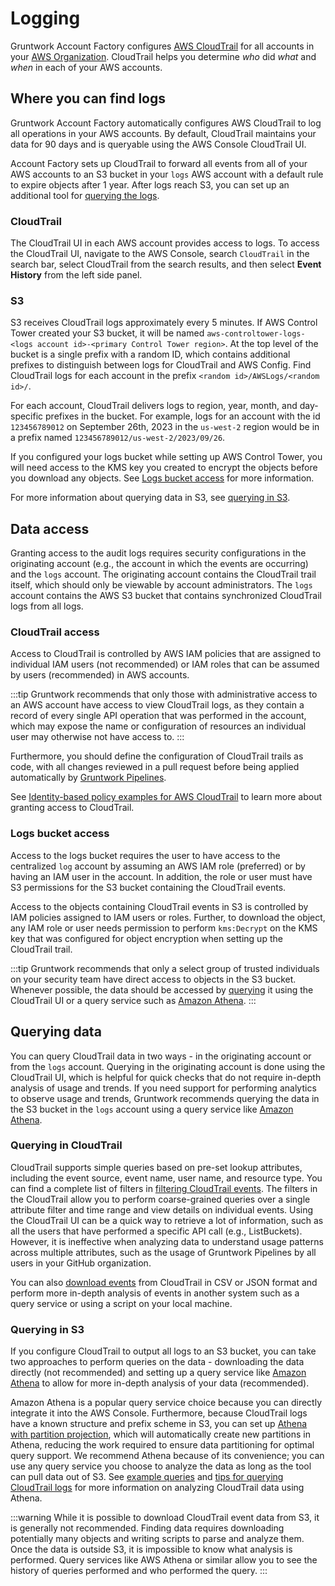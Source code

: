 # Logging

Gruntwork Account Factory configures [AWS CloudTrail](https://aws.amazon.com/cloudtrail/) for all accounts in your [AWS Organization](https://aws.amazon.com/organizations/). CloudTrail helps you determine _who_ did _what_ and _when_ in each of your AWS accounts.

## Where you can find logs

Gruntwork Account Factory automatically configures AWS CloudTrail to log all operations in your AWS accounts. By default, CloudTrail maintains your data for 90 days and is queryable using the AWS Console CloudTrail UI.

Account Factory sets up CloudTrail to forward all events from all of your AWS accounts to an S3 bucket in your `logs` AWS account with a default rule to expire objects after 1 year. After logs reach S3, you can set up an additional tool for [querying the logs](#querying-data).

### CloudTrail

The CloudTrail UI in each AWS account provides access to logs. To access the CloudTrail UI, navigate to the AWS Console, search `CloudTrail` in the search bar, select CloudTrail from the search results, and then select **Event History** from the left side panel.

### S3

S3 receives CloudTrail logs approximately every 5 minutes. If AWS Control Tower created your S3 bucket, it will be named `aws-controltower-logs-<logs account id>-<primary Control Tower region>`. At the top level of the bucket is a single prefix with a random ID, which contains additional prefixes to distinguish between logs for CloudTrail and AWS Config. Find CloudTrail logs for each account in the prefix `<random id>/AWSLogs/<random id>/`.

For each account, CloudTrail delivers logs to region, year, month, and day-specific prefixes in the bucket. For example, logs for an account with the id `123456789012` on September 26th, 2023 in the `us-west-2` region would be in a prefix named `123456789012/us-west-2/2023/09/26`.

If you configured your logs bucket while setting up AWS Control Tower, you will need access to the KMS key you created to encrypt the objects before you download any objects. See [Logs bucket access](#logs-bucket-access) for more information.

For more information about querying data in S3, see [querying in S3](#querying-in-s3).

## Data access

Granting access to the audit logs requires security configurations in the originating account (e.g., the account in which the events are occurring) and the `logs` account. The originating account contains the CloudTrail trail itself, which should only be viewable by account administrators. The `logs` account contains the AWS S3 bucket that contains synchronized CloudTrail logs from all logs.

### CloudTrail access

Access to CloudTrail is controlled by AWS IAM policies that are assigned to individual IAM users (not recommended) or IAM roles that can be assumed by users (recommended) in AWS accounts.

:::tip
Gruntwork recommends that only those with administrative access to an AWS account have access to view CloudTrail logs, as they contain a record of every single API operation that was performed in the account, which may expose the name or configuration of resources an individual user may otherwise not have access to.
:::

Furthermore, you should define the configuration of CloudTrail trails as code, with all changes reviewed in a pull request before being applied automatically by [Gruntwork Pipelines](/2.0/docs/pipelines/concepts/overview).

See [Identity-based policy examples for AWS CloudTrail](https://docs.aws.amazon.com/awscloudtrail/latest/userguide/security_iam_id-based-policy-examples.html) to learn more about granting access to CloudTrail.

### Logs bucket access

Access to the logs bucket requires the user to have access to the centralized `log` account by assuming an AWS IAM role (preferred) or by having an IAM user in the account. In addition, the role or user must have S3 permissions for the S3 bucket containing the CloudTrail events.

Access to the objects containing CloudTrail events in S3 is controlled by IAM policies assigned to IAM users or roles. Further, to download the object, any IAM role or user needs permission to perform `kms:Decrypt` on the KMS key that was configured for object encryption when setting up the CloudTrail trail.

:::tip
Gruntwork recommends that only a select group of trusted individuals on your security team have direct access to objects in the S3 bucket. Whenever possible, the data should be accessed by [querying](#querying-data) it using the CloudTrail UI or a query service such as [Amazon Athena](https://aws.amazon.com/athena/).
:::

## Querying data

You can query CloudTrail data in two ways - in the originating account or from the `logs` account. Querying in the originating account is done using the CloudTrail UI, which is helpful for quick checks that do not require in-depth analysis of usage and trends. If you need support for performing analytics to observe usage and trends, Gruntwork recommends querying the data in the S3 bucket in the `logs` account using a query service like [Amazon Athena](https://docs.aws.amazon.com/athena/latest/ug/what-is.html).

### Querying in CloudTrail

CloudTrail supports simple queries based on pre-set lookup attributes, including the event source, event name, user name, and resource type. You can find a complete list of filters in [filtering CloudTrail events](https://docs.aws.amazon.com/awscloudtrail/latest/userguide/view-cloudtrail-events-console.html#filtering-cloudtrail-events). The filters in the CloudTrail allow you to perform coarse-grained queries over a single attribute filter and time range and view details on individual events. Using the CloudTrail UI can be a quick way to retrieve a lot of information, such as all the users that have performed a specific API call (e.g., ListBuckets). However, it is ineffective when analyzing data to understand usage patterns across multiple attributes, such as the usage of Gruntwork Pipelines by all users in your GitHub organization.

You can also [download events](https://docs.aws.amazon.com/awscloudtrail/latest/userguide/view-cloudtrail-events-console.html#downloading-events) from CloudTrail in CSV or JSON format and perform more in-depth analysis of events in another system such as a query service or using a script on your local machine.

### Querying in S3

If you configure CloudTrail to output all logs to an S3 bucket, you can take two approaches to perform queries on the data - downloading the data directly (not recommended) and setting up a query service like [Amazon Athena](https://aws.amazon.com/athena/) to allow for more in-depth analysis of your data (recommended).

Amazon Athena is a popular query service choice because you can directly integrate it into the AWS Console. Furthermore, because CloudTrail logs have a known structure and prefix scheme in S3, you can set up [Athena with partition projection](https://docs.aws.amazon.com/athena/latest/ug/cloudtrail-logs.html#create-cloudtrail-table-partition-projection), which will automatically create new partitions in Athena, reducing the work required to ensure data partitioning for optimal query support. We recommend Athena because of its convenience; you can use any query service you choose to analyze the data as long as the tool can pull data out of S3. See [example queries](https://docs.aws.amazon.com/athena/latest/ug/cloudtrail-logs.html#query-examples-cloudtrail-logs) and [tips for querying CloudTrail logs](https://docs.aws.amazon.com/athena/latest/ug/cloudtrail-logs.html#tips-for-querying-cloudtrail-logs) for more information on analyzing CloudTrail data using Athena.

:::warning
While it is possible to download CloudTrail event data from S3, it is generally not recommended. Finding data requires downloading potentially many objects and writing scripts to parse and analyze them. Once the data is outside S3, it is impossible to know what analysis is performed. Query services like AWS Athena or similar allow you to see the history of queries performed and who performed the query.
:::
